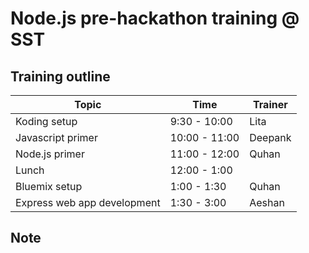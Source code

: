 # Node.js pre-hackathon training @ SST

## Training outline

| Topic  | Time | Trainer |
| ------------- | ------------- |------|
| Koding setup  | 9:30 - 10:00  | Lita
| Javascript primer  | 10:00 - 11:00  | Deepank |
| Node.js primer | 11:00 - 12:00 | Quhan |
| Lunch | 12:00 - 1:00 | |
| Bluemix setup | 1:00 - 1:30 | Quhan |
| Express web app development | 1:30 - 3:00 | Aeshan |

## Note
